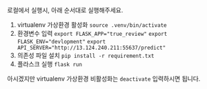 로컬에서 실행시, 아래 순서대로 실행해주세요.

1. virtualenv 가상환경 활성화
    `source .venv/bin/activate`
2. 환경변수 입력
    `export FLASK_APP="true_review"`
    `export FLASK_ENV="devlopment"`
	`export API_SERVER="http://13.124.240.211:55637/predict"`
3. 의존성 파일 설치
    `pip install -r requirement.txt`
4. 플라스크 실행
    `flask run`


아시겠지만 virtualenv 가상환경 비활성화는 `deactivate` 입력하시면 됩니다.
